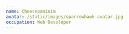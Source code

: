 ```yaml
---
name: Cheesepaninim
avatar: /static/images/sparrowhawk-avatar.jpg
occupation: Web Developer
---
```

